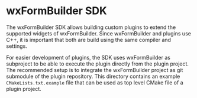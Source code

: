 # wxFormBuilder SDK

The wxFormBuilder SDK allows building custom plugins to extend the supported widgets of wxFormBuilder.
Since wxFormBuilder and plugins use C++, it is important that both are build using the same compiler and settings.

For easier development of plugins, the SDK uses wxFormBuilder as subproject to be able to execute the plugin directly
from the plugin project. The recommended setup is to integrate the wxFormBuilder project as git submodule of the
plugin repository. This directory contains an example `CMakeLists.txt.example` file that can be used as top level CMake file
of a plugin project.
